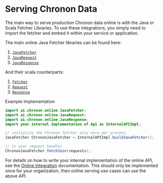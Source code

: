 # Serving Chronon Data

The main way to serve production Chronon data online is with the Java or Scala Fetcher Libraries. To use these integrations, you simply need to import the fetcher and embed it within your service or application.

The main online Java Fetcher libraries can be found here:

1. [`JavaFetcher`](https://github.com/zipline/chronon/blob/main/online/src/main/java/ai/chronon/online/JavaFetcher.java)
2. [`JavaRequest`](https://github.com/zipline/chronon/blob/main/online/src/main/java/ai/chronon/online/JavaRequest.java)
3. [`JavaResponse`](https://github.com/zipline/chronon/blob/main/online/src/main/java/ai/chronon/online/JavaResponse.java)

And their scala counterparts:

1. [`Fetcher`](https://github.com/zipline/chronon/blob/main/online/src/main/scala/ai/chronon/online/Fetcher.scala)
2. [`Request`](https://github.com/zipline/chronon/blob/main/online/src/main/scala/ai/chronon/online/Fetcher.scala#L39)
3. [`Response`](https://github.com/zipline/chronon/blob/main/online/src/main/scala/ai/chronon/online/Fetcher.scala#L48)

Example Implementation

```java
import ai.chronon.online.JavaFetcher;
import ai.chronon.online.JavaRequest;
import ai.chronon.online.JavaResponse;
import your.internal.implementation.of.Api as InternalAPIImpl;

// initialize the Chronon fetcher only once per process.
JavaFetcher ChrononJavaFetcher = InternalAPIImpl.buildJavaFetcher();

// In your request handler
ChrononJavaFetcher.fetchJoin(requests);
```

For details on how to write your internal implementation of the online API, see the [Online Integration](../setup/Online_Integration.md) documentation. This should only be implemented once for your organization, then online serving use cases can use the above API.
